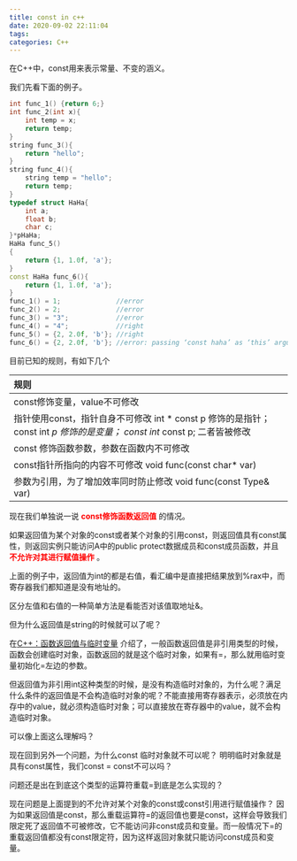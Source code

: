 ```yaml
---
title: const in c++
date: 2020-09-02 22:11:04
tags:
categories: C++
---
```


在C++中，const用来表示常量、不变的涵义。  

我们先看下面的例子。

```C++
int func_1() {return 6;}
int func_2(int x){
    int temp = x;
    return temp;
}
string func_3(){
    return "hello";
}
string func_4(){
    string temp = "hello";
    return temp;
}
typedef struct HaHa{
    int a;
    float b;
    char c;
}*pHaHa;
HaHa func_5()
{
    return {1, 1.0f, 'a'};
}
const HaHa func_6(){
    return {1, 1.0f, 'a'};
}
func_1() = 1;              //error   
func_2() = 2;              //error
func_3() = "3";            //error
func_4() = "4";            //right
func_5() = {2, 2.0f, 'b'}; //right
func_6() = {2, 2.0f, 'b'}; //error: passing ‘const haha’ as ‘this’ argument of ‘haha& haha::operator=(haha&&)’ discards qualifiers [-fpermissive]
```

目前已知的规则，有如下几个

|规则|
|:----|
|const修饰变量，value不可修改|
|指针使用const，指针自身不可修改 int * const p 修饰的是指针； const int *p 修饰的是变量； const int* const p; 二者皆被修改 |
|const 修饰函数参数，参数在函数内不可修改|
|const指针所指向的内容不可修改 void func(const char* var)|
|参数为引用，为了增加效率同时防止修改 void func(const Type& var)|

现在我们单独说一说 __<font color=red>const修饰函数返回值</font>__ 的情况。  

如果返回值为某个对象的const或者某个对象的引用const，则返回值具有const属性，则返回实例只能访问A中的public protect数据成员和const成员函数，并且 __<font color=red>不允许对其进行赋值操作</font>__ 。  

上面的例子中，返回值为int的都是右值，看汇编中是直接把结果放到%rax中，而寄存器我们都知道是没有地址的。

区分左值和右值的一种简单方法是看能否对该值取地址&。  

但为什么返回值是string的时候就可以了呢？

在[C++：函数返回值与临时变量](https://blog.csdn.net/qq_22660775/article/details/89854545) 介绍了，一般函数返回值是非引用类型的时候，函数会创建临时对象，函数返回的就是这个临时对象，如果有=，那么就用临时变量初始化=左边的参数。  

但返回值为非引用int这种类型的时候，是没有构造临时对象的，为什么呢？满足什么条件的返回值是不会构造临时对象的呢？不能直接用寄存器表示，必须放在内存中的value，就必须构造临时对象；可以直接放在寄存器中的value，就不会构造临时对象。  

可以像上面这么理解吗？  

现在回到另外一个问题，为什么const 临时对象就不可以呢？ 明明临时对象就是具有const属性，我们const = const不可以吗？  

问题还是出在到底这个类型的运算符重载=到底是怎么实现的？  

现在问题是上面提到的不允许对某个对象的const或const引用进行赋值操作？ 因为如果返回值是const，那么重载运算符=的返回值也要是const，这样会导致我们限定死了返回值不可被修改，它不能访问非const成员和变量。而一般情况下=的重载返回值都没有const限定符，因为这样返回对象就只能访问const成员和变量。  


